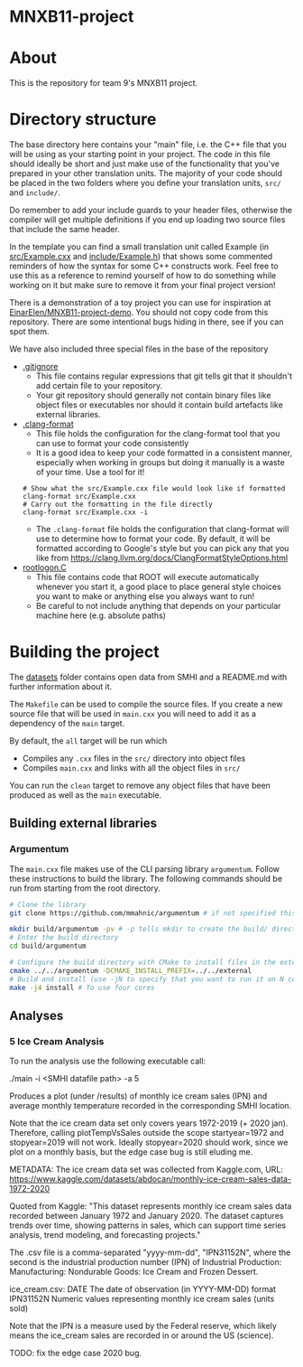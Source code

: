 # MNXB11-project
# About
This is the repository for team 9's MNXB11 project.

# Directory structure

The base directory here contains your "main" file, i.e. the C++ file that you
will be using as your starting point in your project. The code in this file should ideally be short and just make use of the functionality that you've
prepared in your other translation units. The majority of your code should be placed in  the two folders where you define your translation units, `src/` and `include/`.

Do remember to add your include guards to your header files, otherwise the compiler will
get multiple definitions if you end up loading two source files that include the
same header.

In the template you can find a small translation unit called Example (in [src/Example.cxx](src/Example.cxx) and [include/Example.h](include/Example.h)) that shows some commented reminders of how the syntax for some C++ constructs work. Feel free to use this as a reference to remind yourself of how to do something while working on it but make sure to remove it from your final project version!

There is a demonstration of a toy project you can use for inspiration at [EinarElen/MNXB11-project-demo](https://github.com/EinarElen/MNXB11-project-demo). You should not copy code from this repository. There are some intentional bugs hiding in there, see if you can spot them. 

We have also included three special files in the base of the repository 
- [.gitignore](.gitignore)
  - This file contains regular expressions that git tells git that it shouldn't add certain file to your repository. 
  - Your git repository should generally not contain binary files like object files or executables nor should it contain build artefacts like external libraries. 
- [.clang-format](.clang-format)
  - This file holds the configuration for the clang-format tool that you can use to format your code consistently 
  - It is a good idea to keep your code formatted in a consistent manner, especially when working in groups but doing it manually is a waste of your time. Use a tool for it!
  ```
  # Show what the src/Example.cxx file would look like if formatted
  clang-format src/Example.cxx 
  # Carry out the formatting in the file directly 
  clang-format src/Example.cxx -i
  ```
  - The `.clang-format` file holds the configuration that clang-format will use to determine how to format your code. By default, it will be formatted according to Google's style but you can pick any that you like from https://clang.llvm.org/docs/ClangFormatStyleOptions.html
- [rootlogon.C](rootlogon.C)
  - This file contains code that ROOT will execute automatically whenever you start it, a good place to place general style choices you want to make or anything else you always want to run! 
  - Be careful to not include anything that depends on your particular machine here (e.g. absolute paths)
# Building the project

The [datasets](datasets) folder contains open data from SMHI and a README.md with further information about it.

The `Makefile` can be used to compile the source files. If you create a new source file that will be used in `main.cxx` you will need to add it as a dependency of the `main` target.

By default, the `all` target will be run which 
- Compiles any `.cxx` files in the `src/` directory into object files 
- Compiles `main.cxx` and links with all the object files in `src/`

You can run the `clean` target to remove any object files that have been produced as well as the `main` executable.

## Building external libraries

### Argumentum

The `main.cxx` file makes use of the CLI parsing library `argumentum`. Follow these instructions to build the library. The following commands should be run from starting from the root directory.
``` sh
# Clone the library 
git clone https://github.com/mmahnic/argumentum # if not specified this automatically puts it into a directory called argumentum

mkdir build/argumentum -pv # -p tells mkdir to create the build/ directory if it does not already exist 
# Enter the build directory
cd build/argumentum

# Configure the build directory with CMake to install files in the external directory
cmake ../../argumentum -DCMAKE_INSTALL_PREFIX=../../external
# Build and install (use -jN to specify that you want to run it on N cores)
make -j4 install # To use four cores
```



## Analyses

### 5 Ice Cream Analysis
To run the analysis use the following executable call:

  ./main -i \<SMHI datafile path\> -a 5

Produces a plot (under /results) of monthly ice cream sales (IPN) and average monthly temperature recorded in the corresponding SMHI location. 

Note that the ice cream data set only covers years 1972-2019 (+ 2020 jan). Therefore, calling plotTempVsSales outside the scope startyear=1972 and stopyear=2019 will not work. 
Ideally stopyear=2020 should work, since we plot on a monthly basis, but the edge case bug is still eluding me.

METADATA:
The ice cream data set was collected from Kaggle.com, URL: https://www.kaggle.com/datasets/abdocan/monthly-ice-cream-sales-data-1972-2020

Quoted from Kaggle:
"This dataset represents monthly ice cream sales data recorded between January 1972 and January 2020. The dataset captures trends over time, showing patterns in sales, which can support time series analysis, trend modeling, and forecasting projects."

The .csv file is a comma-separated "yyyy-mm-dd", "IPN31152N", where the second is the industrial production number (IPN) of Industrial Production: Manufacturing: Nondurable Goods: Ice Cream and Frozen Dessert. 

ice_cream.csv:
DATE         The date of observation (in YYYY-MM-DD) format
IPN31152N	   Numeric values representing monthly ice cream sales (units sold)

Note that the IPN is a measure used by the Federal reserve, which likely means the ice_cream sales are recorded in or around the US (science).


TODO: fix the edge case 2020 bug.











